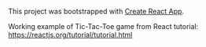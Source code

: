 This project was bootstrapped with [Create React App](https://github.com/facebookincubator/create-react-app).

Working example of Tic-Tac-Toe game from React tutorial: https://reactjs.org/tutorial/tutorial.html
